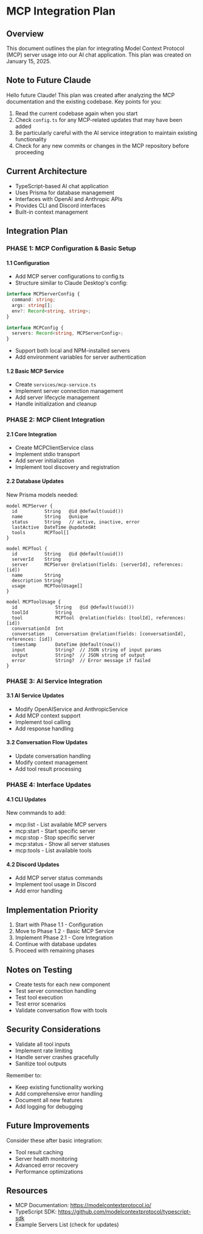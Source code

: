 # MCP Integration Plan

## Overview
This document outlines the plan for integrating Model Context Protocol (MCP) server usage into our AI chat application. This plan was created on January 15, 2025.

## Note to Future Claude
Hello future Claude! This plan was created after analyzing the MCP documentation and the existing codebase. Key points for you:
1. Read the current codebase again when you start
2. Check `config.ts` for any MCP-related updates that may have been added
3. Be particularly careful with the AI service integration to maintain existing functionality
4. Check for any new commits or changes in the MCP repository before proceeding

## Current Architecture
- TypeScript-based AI chat application
- Uses Prisma for database management
- Interfaces with OpenAI and Anthropic APIs
- Provides CLI and Discord interfaces
- Built-in context management

## Integration Plan

### PHASE 1: MCP Configuration & Basic Setup

#### 1.1 Configuration
- Add MCP server configurations to config.ts
- Structure similar to Claude Desktop's config:
```typescript
interface MCPServerConfig {
  command: string;
  args: string[];
  env?: Record<string, string>;
}

interface MCPConfig {
  servers: Record<string, MCPServerConfig>;
}
```
- Support both local and NPM-installed servers
- Add environment variables for server authentication

#### 1.2 Basic MCP Service
- Create `services/mcp-service.ts`
- Implement server connection management
- Add server lifecycle management
- Handle initialization and cleanup

### PHASE 2: MCP Client Integration

#### 2.1 Core Integration
- Create MCPClientService class
- Implement stdio transport
- Add server initialization
- Implement tool discovery and registration

#### 2.2 Database Updates
New Prisma models needed:
```prisma
model MCPServer {
  id          String   @id @default(uuid())
  name        String   @unique
  status      String   // active, inactive, error
  lastActive  DateTime @updatedAt
  tools       MCPTool[]
}

model MCPTool {
  id          String   @id @default(uuid())
  serverId    String
  server      MCPServer @relation(fields: [serverId], references: [id])
  name        String
  description String?
  usage       MCPToolUsage[]
}

model MCPToolUsage {
  id              String   @id @default(uuid())
  toolId          String
  tool            MCPTool  @relation(fields: [toolId], references: [id])
  conversationId  Int
  conversation    Conversation @relation(fields: [conversationId], references: [id])
  timestamp       DateTime @default(now())
  input           String?  // JSON string of input params
  output          String?  // JSON string of output
  error           String?  // Error message if failed
}
```

### PHASE 3: AI Service Integration

#### 3.1 AI Service Updates
- Modify OpenAIService and AnthropicService
- Add MCP context support
- Implement tool calling
- Add response handling

#### 3.2 Conversation Flow Updates
- Update conversation handling
- Modify context management
- Add tool result processing

### PHASE 4: Interface Updates

#### 4.1 CLI Updates
New commands to add:
- mcp:list - List available MCP servers
- mcp:start <server> - Start specific server
- mcp:stop <server> - Stop specific server
- mcp:status - Show all server statuses
- mcp:tools - List available tools

#### 4.2 Discord Updates
- Add MCP server status commands
- Implement tool usage in Discord
- Add error handling

## Implementation Priority
1. Start with Phase 1.1 - Configuration
2. Move to Phase 1.2 - Basic MCP Service
3. Implement Phase 2.1 - Core Integration
4. Continue with database updates
5. Proceed with remaining phases

## Notes on Testing
- Create tests for each new component
- Test server connection handling
- Test tool execution
- Test error scenarios
- Validate conversation flow with tools

## Security Considerations
- Validate all tool inputs
- Implement rate limiting
- Handle server crashes gracefully
- Sanitize tool outputs

Remember to:
- Keep existing functionality working
- Add comprehensive error handling
- Document all new features
- Add logging for debugging

## Future Improvements
Consider these after basic integration:
- Tool result caching
- Server health monitoring
- Advanced error recovery
- Performance optimizations

## Resources
- MCP Documentation: https://modelcontextprotocol.io/
- TypeScript SDK: https://github.com/modelcontextprotocol/typescript-sdk
- Example Servers List (check for updates)